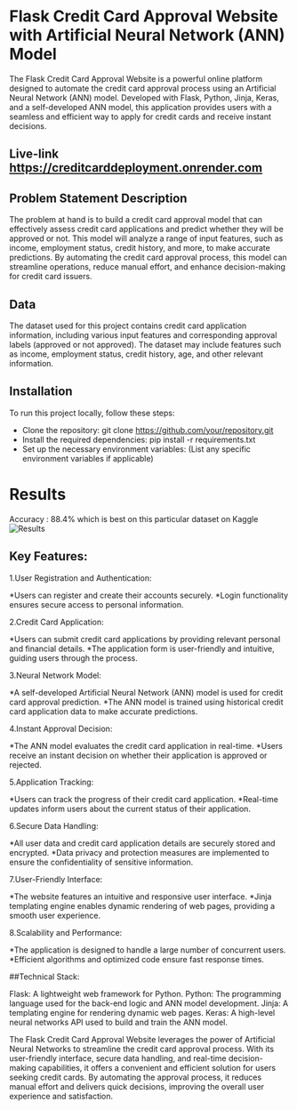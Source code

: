 # Flask Credit Card Approval Website with Artificial Neural Network (ANN) Model

The Flask Credit Card Approval Website is a powerful online platform designed to automate the credit card approval process using an Artificial Neural Network (ANN) model. Developed with Flask, Python, Jinja, Keras, and a self-developed ANN model, this application provides users with a seamless and efficient way to apply for credit cards and receive instant decisions.

## Live-link https://creditcarddeployment.onrender.com

## Problem Statement Description

The problem at hand is to build a credit card approval model that can effectively assess credit card applications and predict whether they will be approved or not. This model will analyze a range of input features, such as income, employment status, credit history, and more, to make accurate predictions. By automating the credit card approval process, this model can streamline operations, reduce manual effort, and enhance decision-making for credit card issuers.

## Data

The dataset used for this project contains credit card application information, including various input features and corresponding approval labels (approved or not approved). The dataset may include features such as income, employment status, credit history, age, and other relevant information.

## Installation
To run this project locally, follow these steps:

* Clone the repository: git clone https://github.com/your/repository.git
* Install the required dependencies: pip install -r requirements.txt
* Set up the necessary environment variables: (List any specific environment variables if applicable)

# Results

Accuracy : 88.4% which is best on this particular dataset on Kaggle
![Results](CreditCardApprovalResults.png)

## Key Features:

1.User Registration and Authentication:

*Users can register and create their accounts securely.
*Login functionality ensures secure access to personal information.

2.Credit Card Application:

*Users can submit credit card applications by providing relevant personal and financial details.
*The application form is user-friendly and intuitive, guiding users through the process.

3.Neural Network Model:

*A self-developed Artificial Neural Network (ANN) model is used for credit card approval prediction.
*The ANN model is trained using historical credit card application data to make accurate predictions.

4.Instant Approval Decision:

*The ANN model evaluates the credit card application in real-time.
*Users receive an instant decision on whether their application is approved or rejected.

5.Application Tracking:

*Users can track the progress of their credit card application.
*Real-time updates inform users about the current status of their application.

6.Secure Data Handling:

*All user data and credit card application details are securely stored and encrypted.
*Data privacy and protection measures are implemented to ensure the confidentiality of sensitive information.

7.User-Friendly Interface:

*The website features an intuitive and responsive user interface.
*Jinja templating engine enables dynamic rendering of web pages, providing a smooth user experience.

8.Scalability and Performance:

*The application is designed to handle a large number of concurrent users.
*Efficient algorithms and optimized code ensure fast response times.

##Technical Stack:

Flask: A lightweight web framework for Python.
Python: The programming language used for the back-end logic and ANN model development.
Jinja: A templating engine for rendering dynamic web pages.
Keras: A high-level neural networks API used to build and train the ANN model.

The Flask Credit Card Approval Website leverages the power of Artificial Neural Networks to streamline the credit card approval process. With its user-friendly interface, secure data handling, and real-time decision-making capabilities, it offers a convenient and efficient solution for users seeking credit cards. By automating the approval process, it reduces manual effort and delivers quick decisions, improving the overall user experience and satisfaction.

